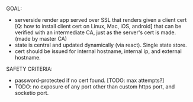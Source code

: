 GOAL:


- serverside render app served over SSL that renders given a client cert [Q: how to install client cert on Linux, Mac, iOS, android] that can be verified with an intermediate CA, just as the server's cert is made. (made by master CA)
- state is central and updated dynamically (via react). Single state store.
- cert should be issued for internal hostname, internal ip, and external hostname. 



SAFETY CRITERIA:
- password-protected if no cert found. [TODO: max attempts?]
- TODO: no exposure of any port other than custom https port, and socketio port. 
